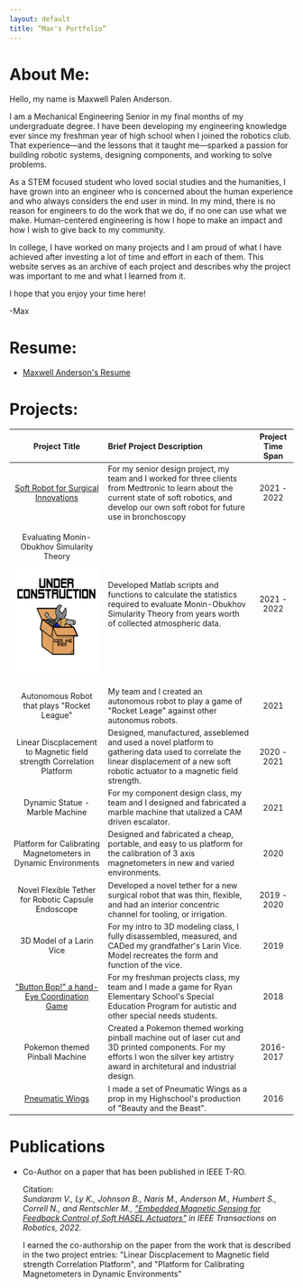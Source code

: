 ```yaml
---
layout: default
title: “Max's Portfolio”
---
```


# About Me:

Hello, my name is Maxwell Palen Anderson. 

I am a Mechanical Engineering Senior in my final months of my undergraduate degree. I have been developing my engineering knowledge ever since my freshman year of high school when I joined the robotics club. That experience&mdash;and the lessons that it taught me&mdash;sparked a passion for building robotic systems, designing components, and working to solve problems.

As a STEM focused student who loved social studies and the humanities, I have grown into an engineer who is concerned about the human experience and who always considers the end user in mind. In my mind, there is no reason for engineers to do the work that we do, if no one can use what we make. Human-centered engineering is how I hope to make an impact and how I wish to give back to my community.

In college, I have worked on many projects and I am proud of what I have achieved after investing a lot of time and effort in each of them. This website serves as an archive of each project and describes why the project was important to me and what I learned from it. 

I hope that you enjoy your time here! 

-Max

# Resume:

* [Maxwell Anderson's Resume](resume.html)

# Projects:

<!--[Evaluating Monin-Obukhov Simularity Theory](./projects/Monin_Obukhov.html)-->
<!--[Autonomous Robot that plays "Rocket League"](./projects/Rocket_League_Bot.html)-->
<!--[Linear Discplacement to Magnetic field strength Correlation Platform](./projects/Linear_Displacement_Correlation_Platform.html)-->
<!--[Dynamic Statue - Marble Machine](./projects/Marble_Machine.html)-->
<!--[Platform for Calibrating Magnetometers in Dynamic Environments](./projects/Calibrate_Magnetometers.html)-->
<!--[Novel Flexible Tether for Robotic Capsule Endoscope](./projects/RCE_Tether.html)-->
<!--[3D Model of a Larin Vice](./projects/Larin_Vice.html)-->
<!--[Pokemon themed Pinball Machine](./projects/Pinball.html)-->

| Project Title | Brief Project Description | Project Time Span |
|:-------------:|:--------------------------|:--------------:|
|[Soft Robot for Surgical Innovations](./projects/Soft_Robot_for_Surgical_Innovations.html)| For my senior design project, my team and I worked for three clients from Medtronic to learn about the current state of soft robotics, and develop our own soft robot for future use in bronchoscopy| 2021 - 2022 |
| <p class="wip"> Evaluating Monin-Obukhov Simularity Theory <img src="Underconstruction2.png" width="200" height="200" alt="WIP"> </p> | Developed Matlab scripts and functions to calculate the statistics required to evaluate Monin-Obukhov Simularity Theory from years worth of collected atmospheric data.| 2021 - 2022 |
|Autonomous Robot that plays "Rocket League"| My team and I created an autonomous robot to play a game of "Rocket Leage" against other autonomus robots.| 2021 |
|Linear Discplacement to Magnetic field strength Correlation Platform| Designed, manufactured, asseblemed and used a novel platform to gathering data used to correlate the linear displacement of a new soft robotic actuator to a magnetic field strength.| 2020 - 2021 |
|Dynamic Statue - Marble Machine| For my component design class, my team and I designed and fabricated a marble machine that utalized a CAM driven escalator.| 2021 |
|Platform for Calibrating Magnetometers in Dynamic Environments|Designed and fabricated a cheap, portable, and easy to us platform for the calibration of 3 axis magnetometers in new and varied environments.| 2020 |
|Novel Flexible Tether for Robotic Capsule Endoscope| Developed a novel tether for a new surgical robot that was thin, flexible, and had an interior concentric channel for tooling, or irrigation.| 2019 - 2020 |
|3D Model of a Larin Vice| For my intro to 3D modeling class, I fully disassembled, measured, and CADed my grandfather's Larin Vice. Model recreates the form and function of the vice.| 2019 |
|["Button Bop!" a hand-Eye Coordination Game](./projects/Button_Bop.html)| For my freshman projects class, my team and I made a game for Ryan Elementary School's Special Education Program for autistic and other special needs students.| 2018 |
|Pokemon themed Pinball Machine| Created a Pokemon themed working pinball machine out of laser cut and 3D printed components. For my efforts I won the silver key artistry award in architetural and industrial design.| 2016-2017 |
|[Pneumatic Wings](./projects/Beauty_and_Beast_Wings.html)| I made a set of Pneumatic Wings as a prop in my Highschool's production of "Beauty and the Beast".| 2016 |

# Publications

* Co-Author on a paper that has been published in IEEE T-RO. 

  Citation:  
  *Sundaram V., Ly K., Johnson B., Naris M., Anderson M., Humbert S., Correll N., and Rentschler M., ["Embedded Magnetic Sensing for Feedback Control of Soft HASEL Actuators"](https://ieeexplore.ieee.org/document/9882180) in IEEE Transactions on Robotics, 2022.*
  
  I earned the co-authorship on the paper from the work that is described in the two project entries: "Linear Discplacement to Magnetic field strength Correlation Platform", and "Platform for Calibrating Magnetometers in Dynamic Environments"

  
